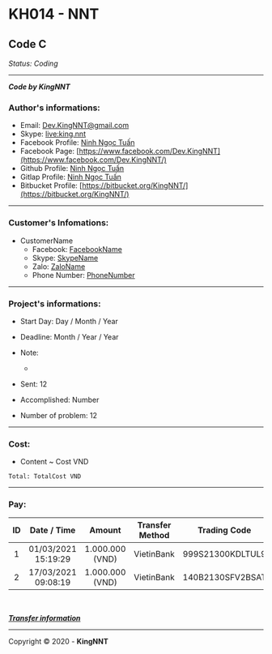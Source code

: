 # KH014 - NNT

## Code C

_Status: Coding_

---

**_Code by KingNNT_**

### Author's informations:

-   Email: [Dev.KingNNT@gmail.com](mailto:Dev.KingNNT@gmail.com)
-   Skype: [live:king.nnt](https://join.skype.com/invite/eqRpzcC8cGsf/)
-   Facebook Profile: [Ninh Ngọc Tuấn](https://www.facebook.com/Kinggg.NNT/)
-   Facebook Page: [https://www.facebook.com/Dev.KingNNT](https://www.facebook.com/Dev.KingNNT/)
-   Github Profile: [Ninh Ngọc Tuấn](https://github.com/KingNNT/)
-   Gitlap Profile: [Ninh Ngọc Tuấn](https://gitlab.com/Dev.KingNNT/)
-   Bitbucket Profile: [https://bitbucket.org/KingNNT/](https://bitbucket.org/KingNNT/)

---

### Customer's Infomations:

-   CustomerName
    -   Facebook: [FacebookName](https://www.facebook.com/IDFaceBook)
    -   Skype: [SkypeName](IDSkype)
    -   Zalo: [ZaloName](https://zalo.me/IDZalo)
    -   Phone Number: [PhoneNumber](telto:PhoneNumber)

---

### Project's informations:

-   Start Day: Day / Month / Year
-   Deadline: Month / Year / Year
-   Note:

    -

-   Sent: 12
-   Accomplished: Number
-   Number of problem: 12

---

### Cost:

-   Content ~ Cost VND

```
Total: TotalCost VND
```

---

### Pay:

| ID  |     Date / Time     |     Amount      | Transfer Method |   Trading Code   |
| :-: | :-----------------: | :-------------: | :-------------: | :--------------: |
|  1  | 01/03/2021 15:19:29 | 1.000.000 (VND) |   VietinBank    | 999S21300KDLTUL9 |
|  2  | 17/03/2021 09:08:19 | 1.000.000 (VND) |   VietinBank    | 140B2130SFV2BSAT |

<br />

**_[Transfer information](https://github.com/KingNNT/KingNNT/blob/master/Donate.md)_**

---

Copyright © 2020 - **KingNNT**
